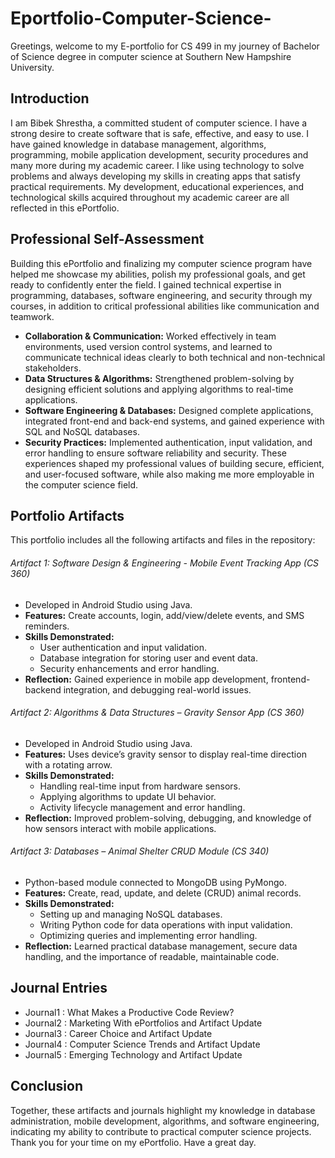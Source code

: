 # **Eportfolio-Computer-Science-**

Greetings, welcome to my E-portfolio for CS 499 in my journey of Bachelor of Science degree in computer science at Southern New Hampshire University.  

## **Introduction**
I am Bibek Shrestha, a committed student of computer science. I have a strong desire to create software that is safe, effective, and easy to use. I have gained knowledge in database management, algorithms, programming, mobile application development, security procedures and many more during my academic career. I like using technology to solve problems and always developing my skills in creating apps that satisfy practical requirements. My development, educational experiences, and technological skills acquired throughout my academic career are all reflected in this ePortfolio.

## **Professional Self-Assessment**
Building this ePortfolio and finalizing my computer science program have helped me showcase my abilities, polish my professional goals, and get ready to confidently enter the field. I gained technical expertise in programming, databases, software engineering, and security through my courses, in addition to critical professional abilities like communication and teamwork.
- **Collaboration & Communication:** Worked effectively in team environments, used version control systems, and learned to communicate technical ideas clearly to both technical and non-technical stakeholders.
- **Data Structures & Algorithms:** Strengthened problem-solving by designing efficient solutions and applying algorithms to real-time applications.
- **Software Engineering & Databases:** Designed complete applications, integrated front-end and back-end systems, and gained experience with SQL and NoSQL databases.
- **Security Practices:** Implemented authentication, input validation, and error handling to ensure software reliability and security.
These experiences shaped my professional values of building secure, efficient, and user-focused software, while also making me more employable in the computer science field.

## **Portfolio Artifacts**
This portfolio includes all the following artifacts and files in the repository:

###### Artifact 1: Software Design & Engineering - *Mobile Event Tracking App (CS 360)*
- Developed in Android Studio using Java.
- **Features:** Create accounts, login, add/view/delete events, and SMS reminders.
- **Skills Demonstrated:**
    * User authentication and input validation.
    * Database integration for storing user and event data.
    * Security enhancements and error handling.
- **Reflection:** Gained experience in mobile app development, frontend-backend integration, and debugging real-world issues.
 
###### Artifact 2: Algorithms & Data Structures – *Gravity Sensor App (CS 360)*
- Developed in Android Studio using Java.
- **Features:** Uses device’s gravity sensor to display real-time direction with a rotating arrow.
- **Skills Demonstrated:**
    * Handling real-time input from hardware sensors.
    * Applying algorithms to update UI behavior.
    * Activity lifecycle management and error handling.
- **Reflection:** Improved problem-solving, debugging, and knowledge of how sensors interact with mobile applications.
 
###### Artifact 3: Databases – *Animal Shelter CRUD Module (CS 340)*
- Python-based module connected to MongoDB using PyMongo.
- **Features:** Create, read, update, and delete (CRUD) animal records.
- **Skills Demonstrated:**
    * Setting up and managing NoSQL databases.
    * Writing Python code for data operations with input validation.
    * Optimizing queries and implementing error handling.
- **Reflection:** Learned practical database management, secure data handling, and the importance of readable, maintainable code.

## **Journal Entries**
- Journal1 : What Makes a Productive Code Review?
- Journal2 : Marketing With ePortfolios and Artifact Update
- Journal3 : Career Choice and Artifact Update
- Journal4 : Computer Science Trends and Artifact Update
- Journal5 : Emerging Technology and Artifact Update

## **Conclusion**
Together, these artifacts and journals highlight my knowledge in database administration, mobile development, algorithms, and software engineering, indicating my ability to contribute to practical computer science projects. Thank you for your time on my ePortfolio. Have a great day.
